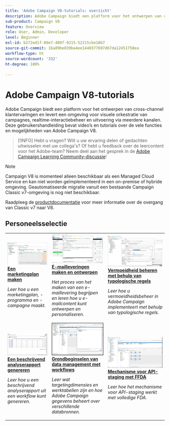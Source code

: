```yaml
---
title: 'Adobe Campaign V8-tutorials: overzicht'
description: Adobe Campaign biedt een platform voor het ontwerpen van cross-channel klantervaringen en levert een omgeving voor visuele orkestratie van campagnes, realtime-interactiebeheer en uitvoering via meerdere kanalen. Deze gebruikershandleiding bevat video’s en tutorials over de vele functies en mogelijkheden van Adobe Campaign Standard.
sub-product: Campaign V8
feature: Overview
role: User, Admin, Developer
level: Beginner
exl-id: b272ed1f-89e7-489f-9215-52215cbe18b7
source-git-commit: 1ba89be839ba4ee1440377697db7da12451758ea
workflow-type: ht
source-wordcount: '332'
ht-degree: 100%

---
```


# Adobe Campaign V8-tutorials

Adobe Campaign biedt een platform voor het ontwerpen van cross-channel klantervaringen en levert een omgeving voor visuele orkestratie van campagnes, realtime-interactiebeheer en uitvoering via meerdere kanalen. Deze gebruikershandleiding bevat video’s en tutorials over de vele functies en mogelijkheden van Adobe Campaign V8.

>[!INFO]
> Hebt u vragen? Wilt u uw ervaring delen of gedachten uitwisselen met uw collega&#39;s? Of hebt u feedback over de leercontent voor het Adobe-team? Neem deel aan het gesprek in de [Adobe Campaign Learning Community-discussie](https://experienceleaguecommunities.adobe.com:443/t5/adobe-campaign-classic/join-the-discussion-on-adobe-campaign-learning/td-p/419096)!

>[!NOTE]
> Campaign V8 is momenteel alleen beschikbaar als een Managed Cloud Service en kan niet worden geïmplementeerd in een on-premise of hybride omgeving. Geautomatiseerde migratie vanuit een bestaande Campaign Classic v7-omgeving is nog niet beschikbaar.
>
>Raadpleeg de [productdocumentatie](https://experienceleague.adobe.com/docs/campaign/campaign-v8/new/v7-to-v8.html?lang=nl) voor meer informatie over de overgang van Classic v7 naar V8.

<div id="recs-overview-body-1"></div>
<div id="recs-overview-body-2"></div>
<div id="recs-overview-body-3"></div>
<div id="recs-overview-body-4"></div>
<div id="recs-overview-body-5"></div>
<div id="recs-overview-body-6"></div>

<div id="staff-picks-section">

## Personeelsselectie

<table>
<tr>
  <td>
    <a href="/help/get-started/create-a-marketing-plan-programs-and-campaigns.md">
      <img alt="Een marketingplan, -programma en -campagnes maken (video)" src="./assets/333810.jpg"/>
    </a>
    <div>
      <a href="/help/get-started/create-a-marketing-plan-programs-and-campaigns.md">
    <strong>Een marketingplan maken</strong>
    </a>
    </div>
    <p>
    <em>Leer hoe u een marketingplan, -programma en -campagne maakt.</em>
    <p>
  </td>
   <td>
    <a href="./content-creation/create-and-design-email-deliveries.md">
      <img alt="E-mailleveringen maken en ontwerpen (video)" src="./assets/333476.jpg" />
    </a>
    <div>
      <a href="./content-creation/create-and-design-email-deliveries.md">
    <strong>E-mailleveringen maken en ontwerpen</strong>
    </a>
    </div>
    <p>
    <em>Het proces van het maken van een e-maillevering begrijpen en leren hoe u e-mailcontent kunt ontwerpen en personaliseren.
</em>
    <p>
  </td>
  <td>
    <a href="./send-messages/fatigue-management/typology-rules-for-fatigue-management.md">
      <img alt="Vermoeidheid beheren met behulp van typologische regels (video)" src="./assets/333787.jpg" />
    </a>
    <div>
      <a href="./send-messages/fatigue-management/typology-rules-for-fatigue-management.md">
    <strong>Vermoeidheid beheren met behulp van typologische regels</strong>
    </a>
    </div>
    <p>
    <em>Leer hoe u vermoeidheidsbeheer in Adobe Campaign implementeert met behulp van typologische regels. </em>
    <p>
  </td>
</tr>
<tr>
</td>
  <td>
    <a href="./reporting/generate-a-descriptive-analysis-report.md">
      <img alt="Een beschrijvend analyserapport genereren" src="./assets/333994.jpg" />
    </a>
    <div>
      <a href="./reporting/generate-a-descriptive-analysis-report.md">
    <strong>Een beschrijvend analyserapport genereren</strong>
    </a>
    </div>
    <p>
    <em>Leer hoe u een beschrijvend analyserapport uit een workflow kunt genereren.</em>
    <p>
  </td>
  <td>
   <a href="./data-management/data-management-fundamentals.md">
      <img alt="Grondbeginselen van data management met workflows" src="./assets/339992.jpg" />
    </a>
     <div>
      <a href="./data-management/data-management-fundamentals.md">
    <strong>Grondbeginselen van data management met workflows</strong>
    </a>
    </div>
    <p>
    <em>Leer wat targetingdimensies en werktabellen zijn en hoe Adobe Campaign gegevens beheert over verschillende databronnen.</em>
    <p>
  </td>
  <td>
   <a href="./data-management/api-staging-mechanism.md">
      <img alt="Mechanisme voor API-staging met FFDA" src="./assets/339276.jpg" />
    </a>
     <div>
      <a href="./data-management/api-staging-mechanism.md">
    <strong>Mechanisme voor API-staging met FFDA</strong>
    </a>
    </div>
    <p>
    <em>Leer hoe het mechanisme voor API-staging werkt met volledige FDA.</em>
    <p>
  </td>
</tr>
</table>

</div>
